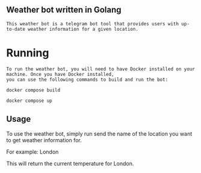 ## Weather bot written in Golang
    This weather bot is a telegram bot tool that provides users with up-to-date weather information for a given location.

# Running
    To run the weather bot, you will need to have Docker installed on your machine. Once you have Docker installed,
    you can use the following commands to build and run the bot:
```
docker compose build
```
```
docker compose up
```

## Usage
To use the weather bot, simply run send the name of the location you want to get weather information for.

For example:
    London

This will return the current temperature for London.

